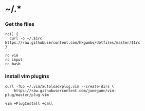 # ~/.\*



### Get the files
```
rc() {
  curl -o ~/.$1rc https://raw.githubusercontent.com/hkgumbs/dotfiles/master/$1rc
}

rc vim
rc input
rc bash
```


### Install vim plugins

```
curl -fLo ~/.vim/autoload/plug.vim --create-dirs \
    https://raw.githubusercontent.com/junegunn/vim-plug/master/plug.vim

vim +PlugInstall +qall
```

